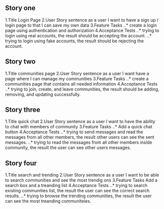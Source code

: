 ## Story one 
1.Title Login Page
2.User Story sentence as a user I want to have a sign up / login page to that I can save my own data
3.Feature Tasks 
..*	create a login page using authentication and authorization
4.Acceptance Tests
..*	trying to login using real accounts, the result should be accepting the account.
..*	trying to login using fake accounts, the result should be rejecting the account.

## Story two 
1.Title communities page
2.User Story sentence as a user I want have a page where I can manage my communities
3.Feature Tasks 
..*	create a communities page that contains all needed information
4.Acceptance Tests
..* trying to join, create, and leave communities, the result should be adding, removing, and updating successfully.

## Story three 
1.Title quick chat
2.User Story sentence as a user I want to have the ability to chat with members of community
3.Feature Tasks
..*	Add a quick chat button
4.Acceptance Tests
..*	trying to send messages and read the messages from all other members, the result other users can see the sent messages.
..*	trying to read the messages from all other members inside community, the result the user can see other users messages.

## Story four 
1.Title search and trending 
2.User Story sentence as a user I want to be able to search communities and see the most trendig ons
3.Feature Tasks Add a search box and a treanding list
4.Acceptance Tests
..*	trying to search existing communities list, the result the user can see the correct search results.
..*	trying to browse the trending communities, the result the user can see the most treanding communiteies.
